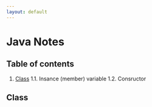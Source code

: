 ```yaml
---
layout: default
---
```


# Java Notes

## Table of contents
1. [Class](#class)
 1.1. Insance (member) variable
 1.2. Consructor









## Class